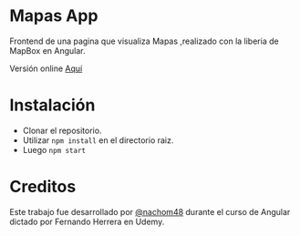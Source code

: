 # Mapas App

Frontend de una pagina que visualiza Mapas ,realizado con la liberia de MapBox en Angular. 

Versión online [Aquí](https://vercel.com/nachom48/mapas-app)





# Instalación 

- Clonar el repositorio.
- Utilizar `npm install` en el directorio raiz.
- Luego `npm start`




# Creditos

Este trabajo fue desarrollado por [@nachom48](https://github.com/nachom48) durante el curso de Angular dictado por Fernando Herrera en Udemy.
